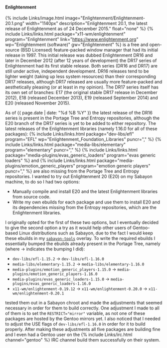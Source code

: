 #### Enlightenment
{% include Links/image.html image="Enlightenment/Enlightenment-20.1.png" width="1140px" description="Enlightenment 20.1, the latest release of Enlightenment as of 24 December 2015." float="none" %}
{% include Links/links.html package="x11-wm/enlightenment" program="Enlightenment" link="https://www.enlightenment.org" wp="Enlightenment (software)" gw="Enlightenment" %} is a free and open-source (BSD Licensed) feature-packed window manager that had its initial release in 1997. This initial release was dubbed Enlightenment DR16 and later in December 2012 (after 12 years of development) the DR17 series of Enlightenment had its first stable release. Both series (DR16 and DR17) are still under active, independent development. DR16 releases tend to be lighter weight (taking up less system resources) than their corresponding DR17 releases, although DR17 released are usually more feature-packed and aesthetically pleasing (or at least in my opinion). The DR17 series itself has its own set of branches: E17 (the original stable DR17 release in December 2012), E18 (released December 2013), E19 (released September 2014) and E20 (released November 2015).

As of {{ page.date | date: "%d %B %Y" }} the latest release of the DR16 series is present in the Portage Tree and Entropy repositories, although the E20 branch of the DR17 series is yet to be added to either repository. The latest releases of the Enlightenment libraries (namely 1.16.0 for all of these packages): {% include Links/links.html package="dev-libs/efl" program="EFL" wp="Enlightenment_Foundation_Libraries" puncr="," %} {% include Links/links.html package="media-libs/elementary" program="elementary" puncr="," %} {% include Links/links.html package="media-plugins/evas_generic_loaders" program="evas generic loaders" %} and {% include Links/links.html package="media-plugins/emotion_generic_players" program="emotion generic players" puncr="," %} are also missing from the Portage Tree and Entropy repositories. I wanted to try out Enlightenment 20 (E20) on my Sabayon machine, to do so I had two options:

* Manually compile and install E20 and the latest Enlightenment libraries from source code.
* Write my own ebuilds for each package and use them to install E20 and its dependencies missing from the Entropy repositories, which are the Enlightenment libraries.

I originally opted for the first of these two options, but I eventually decided to give the second option a try as it would help other users of Gentoo-based Linux distributions such as Sabayon, due to the fact I would keep these ebuilds in my [`sabayon-tools`](https://github.com/fusion809/sabayon-tools) overlay. To write the required ebuilds I essentially bumped the ebuilds already present in the Portage Tree, namely (where &rarr; indicates the bumping I did):

* `dev-libs/efl-1.15.2` &rarr; `dev-libs/efl-1.16.0`
* `media-libs/elementary-1.15.2` &rarr; `media-libs/elementary-1.16.0`
* `media-plugins/emotion_generic_players-1.15.0` &rarr; `media-plugins/emotion_generic_players-1.16.0`
* `media-plugins/evas_generic_loaders-1.15.0` &rarr; `media-plugins/evas_generic_loaders-1.16.0`
* `x11-wm/enlightenment-0.19.12` &rarr; `x11-wm/enlightenment-0.20.0` &rarr; `x11-wm/enlightenment-0.20.1`

tested them out in a Sabayon chroot and made the adjustments that seemed necessary in order for them to build correctly. One adjustment I made to all of them is to set the  `RESTRICT="mirror"` variable, as not one of these packages are hosted by the Gentoo mirrors yet. I also noticed that I needed to adjust the USE flags of `dev-libs/efl-1.16.0` in order for it to build properly. After making these adjustments all five packages are building fine and I even had a Gentoo user on the {% include Links/irc.html channel="gentoo" %} IRC channel build them successfully on their system.

